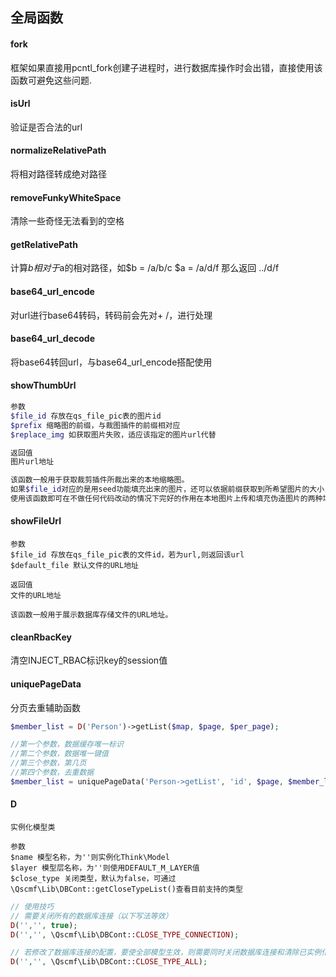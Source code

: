 ## 全局函数

#### fork
框架如果直接用pcntl_fork创建子进程时，进行数据库操作时会出错，直接使用该函数可避免这些问题.

#### isUrl
验证是否合法的url

#### normalizeRelativePath
将相对路径转成绝对路径

#### removeFunkyWhiteSpace
清除一些奇怪无法看到的空格

#### getRelativePath
计算$b相对于$a的相对路径，如$b = /a/b/c $a = /a/d/f 那么返回 ../d/f

#### base64_url_encode
对url进行base64转码，转码前会先对+ /，进行处理

#### base64_url_decode
将base64转回url，与base64_url_encode搭配使用

#### showThumbUrl

```php
参数
$file_id 存放在qs_file_pic表的图片id
$prefix 缩略图的前缀，与裁图插件的前缀相对应
$replace_img 如获取图片失败，适应该指定的图片url代替

返回值
图片url地址

该函数一般用于获取裁剪插件所裁出来的本地缩略图。
如果$file_id对应的是用seed功能填充出来的图片，还可以依据前缀获取到所希望图片的大小，自动构造相同的大小的图片url。
使用该函数即可在不做任何代码改动的情况下完好的作用在本地图片上传和填充伪造图片的两种场景。
```

#### showFileUrl

```blade
参数
$file_id 存放在qs_file_pic表的文件id，若为url,则返回该url
$default_file 默认文件的URL地址

返回值
文件的URL地址

该函数一般用于展示数据库存储文件的URL地址。
```

#### cleanRbacKey
清空INJECT_RBAC标识key的session值

#### uniquePageData
分页去重辅助函数
```php
$member_list = D('Person')->getList($map, $page, $per_page);

//第一个参数，数据缓存唯一标识
//第二个参数，数据唯一键值
//第三个参数，第几页
//第四个参数，去重数据
$member_list = uniquePageData('Person->getList', 'id', $page, $member_list);
```

#### D
```blade
实例化模型类

参数
$name 模型名称，为''则实例化Think\Model
$layer 模型层名称，为''则使用DEFAULT_M_LAYER值
$close_type 关闭类型，默认为false，可通过\Qscmf\Lib\DBCont::getCloseTypeList()查看目前支持的类型
```

```php
// 使用技巧
// 需要关闭所有的数据库连接（以下写法等效）
D('','', true);
D('','', \Qscmf\Lib\DBCont::CLOSE_TYPE_CONNECTION);

// 若修改了数据库连接的配置，要使全部模型生效，则需要同时关闭数据库连接和清除已实例化的模型
D('','', \Qscmf\Lib\DBCont::CLOSE_TYPE_ALL);
```
